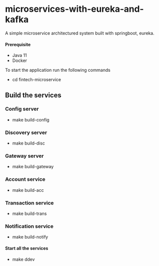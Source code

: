 # microservices-with-eureka-and-kafka
A simple microservice architectured system built with springboot, eureka.

#### Prerequisite
- Java 11
- Docker

To start the application run the following commands
- cd fintech-microservice


## Build the services

### Config server
- make build-config

### Discovery server
- make build-disc

### Gateway server
- make build-gateway

### Account service
- make build-acc

### Transaction service
- make build-trans

### Notification service
- make build-notify

#### Start all the services

- make ddev

